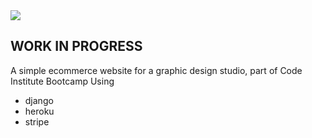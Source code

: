 <img src="https://codeinstitute.s3.amazonaws.com/fullstack/ci_logo_small.png" style="margin: 0;">

## WORK IN PROGRESS

A simple ecommerce website for a graphic design studio, part of Code Institute Bootcamp
Using
- django
- heroku
- stripe